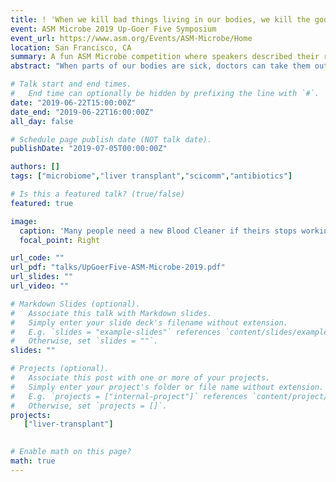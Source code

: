 ```yaml
---
title: ! 'When we kill bad things living in our bodies, we kill the good things too'
event: ASM Microbe 2019 Up-Goer Five Symposium
event_url: https://www.asm.org/Events/ASM-Microbe/Home
location: San Francisco, CA
summary: A fun ASM Microbe competition where speakers described their research using only the ten hundred most commonly used words in English
abstract: "When parts of our bodies are sick, doctors can take them out to put new parts in. After they do, they give “feel-good-drops” to make you feel better. These make sure that you don't get sicker by attacking and killing other bad things living in your body. At the same time, though, the good things that live in our stomach, and help us eat and go to the bathroom, can be killed. This is bad for us and can make it harder to get better. In our study, we included people who had new parts put into their bodies. We asked them to go to the bathroom and give us what comes out every week and then every month for up to a year. We figured out what was living in each person's body, and how that changed over the year. We saw that the same feel-good-drops doctors were using to make people better were actually killing a lot of the good, helping things in their stomachs. Even 14 days after taking the feel-good drops, the people still had fewer good things in their bodies. It was also important that the type of drops the doctors used changed how many and which of the good things were killed. What we found is important for how doctors deal with sick people, especially after they put new body parts into them. Now, doctors know that the feel-good-drops they use to make people less sick can also hurt them later, and that it matters exactly which drops they use. Going forward, they can use this to decide how many and which feel-good drops to use. We hope that this study will help really sick people get better faster and stay better for a long time after going to the hospital."

# Talk start and end times.
#   End time can optionally be hidden by prefixing the line with `#`.
date: "2019-06-22T15:00:00Z"
date_end: "2019-06-22T16:00:00Z"
all_day: false

# Schedule page publish date (NOT talk date).
publishDate: "2019-07-05T00:00:00Z"

authors: []
tags: ["microbiome","liver transplant","scicomm","antibiotics"]

# Is this a featured talk? (true/false)
featured: true

image:
  caption: 'Many people need a new Blood Cleaner if theirs stops working'
  focal_point: Right

url_code: ""
url_pdf: "talks/UpGoerFive-ASM-Microbe-2019.pdf"
url_slides: ""
url_video: ""

# Markdown Slides (optional).
#   Associate this talk with Markdown slides.
#   Simply enter your slide deck's filename without extension.
#   E.g. `slides = "example-slides"` references `content/slides/example-slides.md`.
#   Otherwise, set `slides = ""`.
slides: ""

# Projects (optional).
#   Associate this post with one or more of your projects.
#   Simply enter your project's folder or file name without extension.
#   E.g. `projects = ["internal-project"]` references `content/project/deep-learning/index.md`.
#   Otherwise, set `projects = []`.
projects:
   ["liver-transplant"]
 

# Enable math on this page?
math: true
---
```


